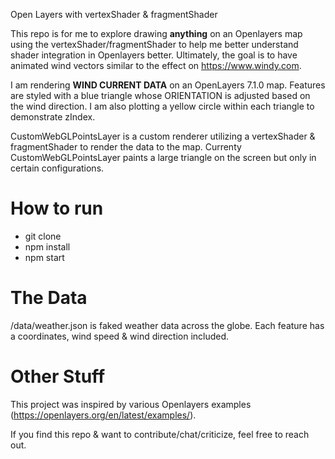 Open Layers with vertexShader & fragmentShader

This repo is for me to explore drawing **anything** on an Openlayers map using the vertexShader/fragmentShader to help me better understand shader integration in Openlayers better. Ultimately, the goal is to have animated wind vectors similar to the effect on https://www.windy.com. 

I am rendering **WIND CURRENT DATA** on an OpenLayers 7.1.0 map. Features are styled with a blue triangle whose ORIENTATION is adjusted based on the wind direction. I am also plotting a yellow circle within each triangle to demonstrate zIndex. 

CustomWebGLPointsLayer is a custom renderer utilizing a vertexShader & fragmentShader to render the data to the map. Currenty CustomWebGLPointsLayer paints a large triangle on the screen but only in certain configurations.

# How to run
- git clone 
- npm install
- npm start

# The Data 
/data/weather.json is faked weather data across the globe. Each feature has a coordinates, wind speed & wind direction included. 

# Other Stuff
This project was inspired by various Openlayers examples (https://openlayers.org/en/latest/examples/). 

If you find this repo & want to contribute/chat/criticize, feel free to reach out.